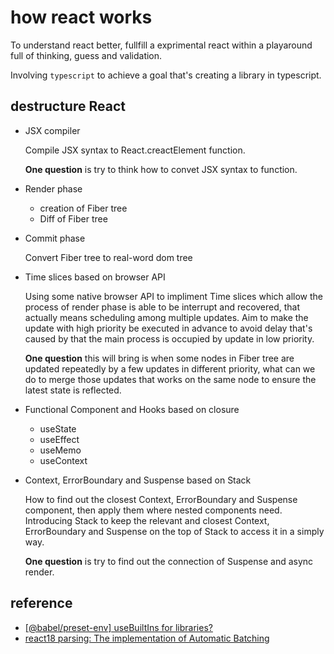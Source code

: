 # how react works
 To understand react better, fullfill a exprimental react within a playaround full of thinking, guess and validation.

Involving `typescript` to achieve a goal that's creating a library in typescript.

## destructure React
- JSX compiler

  Compile JSX syntax to React.creactElement function. 

  **One question** is try to think how to convet JSX syntax to function.

- Render phase
  - creation of Fiber tree
  - Diff of Fiber tree

- Commit phase

  Convert Fiber tree to real-word dom tree

- Time slices based on browser API

  Using some native browser API to impliment Time slices which allow the process of render phase is able to be interrupt and recovered, that actually means scheduling among multiple updates. Aim to make the update with high priority be executed in advance to avoid delay that's caused by that the main process is occupied by update in low priority.

  **One question** this will bring is when some nodes in Fiber tree are updated repeatedly by a few updates in different priority, what can we do to merge those updates that works on the same node to ensure the latest state is reflected.

- Functional Component and Hooks based on closure
  - useState
  - useEffect
  - useMemo
  - useContext

- Context, ErrorBoundary and Suspense based on Stack

  How to find out the closest Context, ErrorBoundary and Suspense component, then apply them where nested components need. Introducing Stack to keep the relevant and closest Context, ErrorBoundary and Suspense on the top of Stack to access it in a simply way. 

  **One question** is try to find out the connection of Suspense and async render.
  

## reference
- [[@babel/preset-env] useBuiltIns for libraries?](https://github.com/babel/babel/issues/7267)
- [react18 parsing: The implementation of Automatic Batching](https://juejin.cn/post/7196313603426910269)
